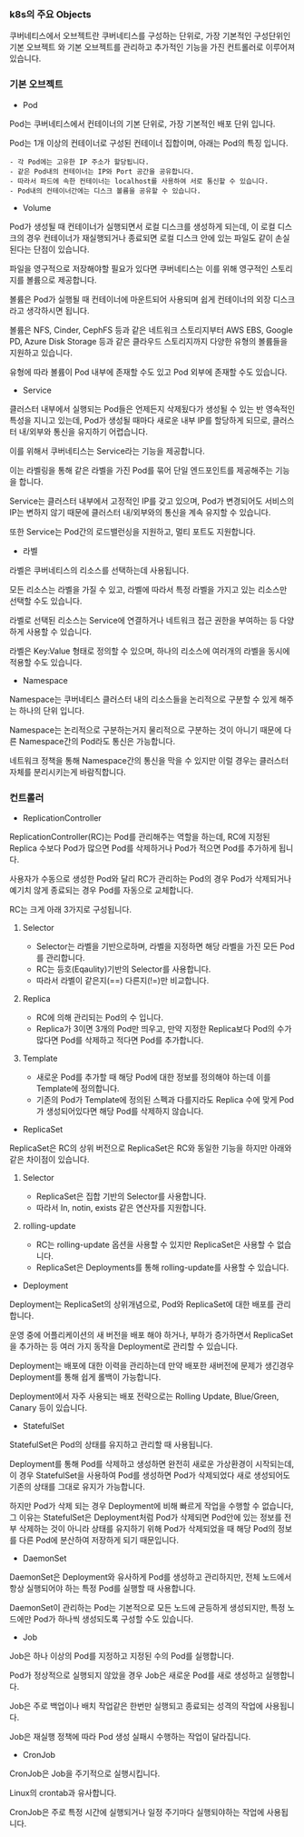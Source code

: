 ### k8s의 주요 Objects

쿠버네티스에서 오브젝트란 쿠버네티스를 구성하는 단위로, 가장 기본적인 구성단위인 기본 오브젝트 와 기본 오브젝트를 관리하고 추가적인 기능을 가진 컨트롤러로 이루어져 있습니다.  

### 기본 오브젝트
* Pod  

Pod는 쿠버네티스에서 컨테이너의 기본 단위로, 가장 기본적인 배포 단위 입니다.  

Pod는 1개 이상의 컨테이너로 구성된 컨테이너 집합이며, 아래는 Pod의 특징 입니다.  

    - 각 Pod에는 고유한 IP 주소가 할당됩니다.  
    - 같은 Pod내의 컨테이너는 IP와 Port 공간을 공유합니다.
    - 따라서 파드에 속한 컨테이너는 localhost를 사용하여 서로 통신할 수 있습니다.
    - Pod내의 컨테이너간에는 디스크 볼륨을 공유할 수 있습니다.

* Volume  

Pod가 생성될 때 컨테이너가 실행되면서 로컬 디스크를 생성하게 되는데, 이 로컬 디스크의 경우 컨테이너가 재실행되거나 종료되면 로컬 디스크 안에 있는 파일도 같이 손실된다는 단점이 있습니다.  

파일을 영구적으로 저장해야할 필요가 있다면 쿠버네티스는 이를 위해 영구적인 스토리지를 볼륨으로 제공합니다.  

볼륨은 Pod가 실행될 때 컨테이너에 마운트되어 사용되며 쉽게 컨테이너의 외장 디스크라고 생각하시면 됩니다.  

볼륨은 NFS, Cinder, CephFS 등과 같은 네트워크 스토리지부터 AWS EBS, Google PD, Azure Disk Storage 등과 같은 클라우드 스토리지까지 다양한 유형의 볼륨들을 지원하고 있습니다.  

유형에 따라 볼륨이 Pod 내부에 존재할 수도 있고 Pod 외부에 존재할 수도 있습니다.  

* Service  

클러스터 내부에서 실행되는 Pod들은 언제든지 삭제됬다가 생성될 수 있는 반 영속적인 특성을 지니고 있는데, Pod가 생성될 때마다 새로운 내부 IP를 할당하게 되므로, 클러스터 내/외부와 통신을 유지하기 어렵습니다.  

이를 위해서 쿠버네티스는 Service라는 기능을 제공합니다.  

이는 라벨링을 통해 같은 라벨을 가진 Pod를 묶어 단일 엔드포인트를 제공해주는 기능을 합니다.  

Service는 클러스터 내부에서 고정적인 IP를 갖고 있으며, Pod가 변경되어도 서비스의 IP는 변하지 않기 때문에 클러스터 내/외부와의 통신을 계속 유지할 수 있습니다.  

또한 Service는 Pod간의 로드밸런싱을 지원하고, 멀티 포트도 지원합니다.  

* 라벨  

라벨은 쿠버네티스의 리소스를 선택하는데 사용됩니다.  

모든 리소스는 라벨을 가질 수 있고, 라벨에 따라서 특정 라벨을 가지고 있는 리소스만 선택할 수도 있습니다.  

라벨로 선택된 리소스는 Service에 연결하거나 네트워크 접근 권한을 부여하는 등 다양하게 사용할 수 있습니다.  

라벨은 Key:Value 형태로 정의할 수 있으며, 하나의 리소스에 여러개의 라벨을 동시에 적용할 수도 있습니다.  

* Namespace  

Namespace는 쿠버네티스 클러스터 내의 리소스들을 논리적으로 구분할 수 있게 해주는 하나의 단위 입니다.  

Namespace는 논리적으로 구분하는거지 물리적으로 구분하는 것이 아니기 때문에 다른 Namespace간의 Pod라도 통신은 가능합니다.  

네트워크 정책을 통해 Namespace간의 통신을 막을 수 있지만 이럴 경우는 클러스터 자체를 분리시키는게 바람직합니다.  

### 컨트롤러
* ReplicationController  

ReplicationController(RC)는 Pod를 관리해주는 역할을 하는데, RC에 지정된 Replica 수보다 Pod가 많으면 Pod를 삭제하거나 Pod가 적으면 Pod를 추가하게 됩니다.  

사용자가 수동으로 생성한 Pod와 달리 RC가 관리하는 Pod의 경우 Pod가 삭제되거나 예기치 않게 종료되는 경우 Pod를 자동으로 교체합니다.  

RC는 크게 아래 3가지로 구성됩니다.

1. Selector
    * Selector는 라벨을 기반으로하며, 라벨을 지정하면 해당 라벨을 가진 모든 Pod를 관리합니다.
    * RC는 등호(Eqaulity)기반의 Selector를 사용합니다.
    * 따라서 라벨이 같은지(==) 다른지(!=)만 비교합니다.

2. Replica
    * RC에 의해 관리되는 Pod의 수 입니다.
    * Replica가 3이면 3개의 Pod만 띄우고, 만약 지정한 Replica보다 Pod의 수가 많다면 Pod를 삭제하고 적다면 Pod를 추가합니다.  

3. Template
    * 새로운 Pod를 추가할 때 해당 Pod에 대한 정보를 정의해야 하는데 이를 Template에 정의합니다.
    * 기존의 Pod가 Template에 정의된 스펙과 다를지라도 Replica 수에 맞게 Pod가 생성되어있다면 해당 Pod를 삭제하지 않습니다.

* ReplicaSet  

ReplicaSet은 RC의 상위 버전으로 ReplicaSet은 RC와 동일한 기능을 하지만 아래와 같은 차이점이 있습니다.  

1. Selector 
    * ReplicaSet은 집합 기반의 Selector를 사용합니다.
    * 따라서 In, notin, exists 같은 연산자를 지원합니다.

2. rolling-update
    * RC는 rolling-update 옵션을 사용할 수 있지만 ReplicaSet은 사용할 수 없습니다.
    * ReplicaSet은 Deployments를 통해 rolling-update를 사용할 수 있습니다.

* Deployment  

Deployment는 ReplicaSet의 상위개념으로, Pod와 ReplicaSet에 대한 배포를 관리합니다.  

운영 중에 어플리케이션의 새 버전을 배포 해야 하거나, 부하가 증가하면서 ReplicaSet을 추가하는 등 여러 가지 동작을 Deployment로 관리할 수 있습니다.  

Deployment는 배포에 대한 이력을 관리하는데 만약 배포한 새버전에 문제가 생긴경우 Deployment를 통해 쉽게 롤백이 가능합니다.  

Deployment에서 자주 사용되는 배포 전략으로는 Rolling Update, Blue/Green, Canary 등이 있습니다.

* StatefulSet  

StatefulSet은 Pod의 상태를 유지하고 관리할 때 사용됩니다.  

Deployment를 통해 Pod를 삭제하고 생성하면 완전히 새로운 가상환경이 시작되는데, 이 경우 StatefulSet을 사용하여 Pod를 생성하면 Pod가 삭제되었다 새로 생성되어도 기존의 상태를 그대로 유지가 가능합니다.  

하지만 Pod가 삭제 되는 경우 Deployment에 비해 빠르게 작업을 수행할 수 없습니다, 그 이유는 StatefulSet은 Deployment처럼 Pod가 삭제되면 Pod안에 있는 정보를 전부 삭제하는 것이 아니라 상태를 유지하기 위해 Pod가 삭제되었을 때 해당 Pod의 정보를 다른 Pod에 분산하여 저장하게 되기 때문입니다.  

* DaemonSet  

DaemonSet은 Deployment와 유사하게 Pod를 생성하고 관리하지만, 전체 노드에서 항상 실행되어야 하는 특정 Pod를 실행할 때 사용합니다.  

DaemonSet이 관리하는 Pod는 기본적으로 모든 노드에 균등하게 생성되지만, 특정 노드에만 Pod가 하나씩 생성되도록 구성할 수도 있습니다.

* Job  

Job은 하나 이상의 Pod를 지정하고 지정된 수의 Pod를 실행합니다.  

Pod가 정상적으로 실행되지 않았을 경우 Job은 새로운 Pod를 새로 생성하고 실행합니다.  

Job은 주로 백업이나 배치 작업같은 한번만 실행되고 종료되는 성격의 작업에 사용됩니다.  

Job은 재실행 정책에 따라 Pod 생성 실패시 수행하는 작업이 달라집니다.  

* CronJob  

CronJob은 Job을 주기적으로 실행시킵니다.  

Linux의 crontab과 유사합니다.  

CronJob은 주로 특정 시간에 실행되거나 일정 주기마다 실행되야하는 작업에 사용됩니다.